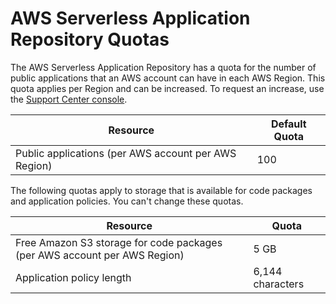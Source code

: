 # AWS Serverless Application Repository Quotas<a name="quotas"></a>

The AWS Serverless Application Repository has a quota for the number of public applications that an AWS account can have in each AWS Region\. This quota applies per Region and can be increased\. To request an increase, use the [Support Center console](https://console.aws.amazon.com/support/v1#/case/create?issueType=service-limit-increase)\.


| Resource | Default Quota | 
| --- | --- | 
| Public applications \(per AWS account per AWS Region\) | 100 | 

The following quotas apply to storage that is available for code packages and application policies\. You can't change these quotas\.


| Resource | Quota | 
| --- | --- | 
| Free Amazon S3 storage for code packages \(per AWS account per AWS Region\) | 5 GB | 
| Application policy length | 6,144 characters | 